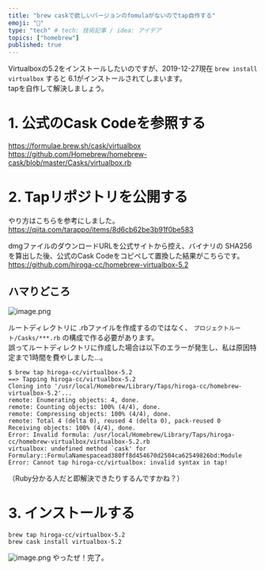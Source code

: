```yaml
---
title: "brew caskで欲しいバージョンのfomulaがないのでtap自作する"
emoji: "🔖"
type: "tech" # tech: 技術記事 / idea: アイデア
topics: ["homebrew"]
published: true
---
```


Virtualboxの5.2をインストールしたいのですが、2019-12-27現在 `brew install virtualbox` すると 6.1がインストールされてしまいます。  
tapを自作して解決しましょう。

# 1. 公式のCask Codeを参照する
https://formulae.brew.sh/cask/virtualbox  
https://github.com/Homebrew/homebrew-cask/blob/master/Casks/virtualbox.rb  

# 2. Tapリポジトリを公開する

やり方はこちらを参考にしました。  
https://qiita.com/tarappo/items/8d6cb62be3b91f0be583

dmgファイルのダウンロードURLを公式サイトから控え、バイナリの SHA256を算出した後、公式のCask Codeをコピペして置換した結果がこちらです。  
https://github.com/hiroga-cc/homebrew-virtualbox-5.2

## ハマりどころ
![image.png](https://qiita-image-store.s3.ap-northeast-1.amazonaws.com/0/96286/44f4285e-14c7-d79d-8fbc-3251082ddecf.png)

ルートディレクトリに .rbファイルを作成するのではなく、 `プロジェクトルート/Casks/***.rb` の構成で作る必要があります。  
誤ってルートディレクトリに作成した場合は以下のエラーが発生し、私は原因特定まで1時間を費やしました...。

```
$ brew tap hiroga-cc/virtualbox-5.2
==> Tapping hiroga-cc/virtualbox-5.2
Cloning into '/usr/local/Homebrew/Library/Taps/hiroga-cc/homebrew-virtualbox-5.2'...
remote: Enumerating objects: 4, done.
remote: Counting objects: 100% (4/4), done.
remote: Compressing objects: 100% (4/4), done.
remote: Total 4 (delta 0), reused 4 (delta 0), pack-reused 0
Receiving objects: 100% (4/4), done.
Error: Invalid formula: /usr/local/Homebrew/Library/Taps/hiroga-cc/homebrew-virtualbox/virtualbox-5.2.rb
virtualbox: undefined method `cask' for Formulary::FormulaNamespacead380ff8d454670d2504ca62549826bd:Module
Error: Cannot tap hiroga-cc/virtualbox: invalid syntax in tap!
```

（Ruby分かる人だと即解決できたりするんですかね？）

# 3. インストールする

```
brew tap hiroga-cc/virtualbox-5.2
brew cask install virtualbox-5.2
```

![image.png](https://qiita-image-store.s3.ap-northeast-1.amazonaws.com/0/96286/1d4647ea-3134-aef8-8825-d7995c7064ed.png)
やったぜ！完了。

